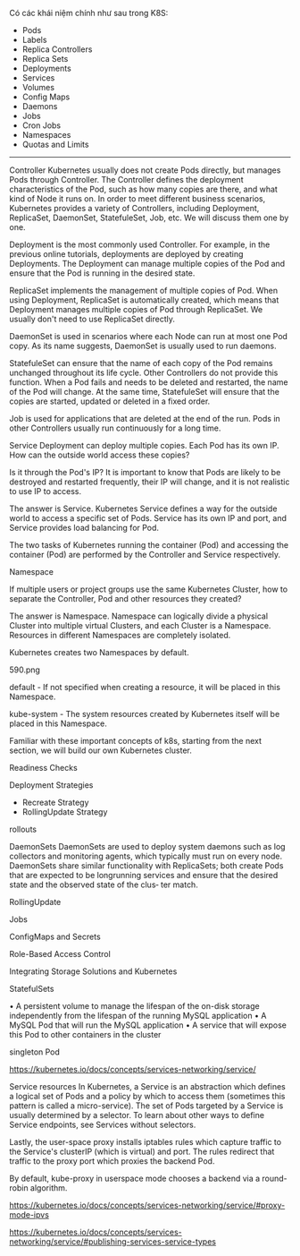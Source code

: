 Có các khái niệm chính như sau trong K8S:
- Pods
- Labels
- Replica Controllers
- Replica Sets
- Deployments
- Services
- Volumes
- Config Maps
- Daemons
- Jobs
- Cron Jobs
- Namespaces
- Quotas and Limits

---

Controller 
Kubernetes usually does not create Pods directly, but manages Pods through Controller. The Controller defines the deployment characteristics of the Pod, such as how many copies are there, and what kind of Node it runs on. In order to meet different business scenarios, Kubernetes provides a variety of Controllers, including Deployment, ReplicaSet, DaemonSet, StatefuleSet, Job, etc. We will discuss them one by one.

Deployment  is the most commonly used Controller. For example, in the previous online tutorials, deployments are deployed by creating Deployments. The Deployment can manage multiple copies of the Pod and ensure that the Pod is running in the desired state.

ReplicaSet  implements the management of multiple copies of Pod. When using Deployment, ReplicaSet is automatically created, which means that Deployment manages multiple copies of Pod through ReplicaSet. We usually don't need to use ReplicaSet directly.

DaemonSet is  used in scenarios where each Node can run at most one Pod copy. As its name suggests, DaemonSet is usually used to run daemons.

StatefuleSet  can ensure that the name of each copy of the Pod remains unchanged throughout its life cycle. Other Controllers do not provide this function. When a Pod fails and needs to be deleted and restarted, the name of the Pod will change. At the same time, StatefuleSet will ensure that the copies are started, updated or deleted in a fixed order.

Job is  used for applications that are deleted at the end of the run. Pods in other Controllers usually run continuously for a long time.

Service 
Deployment can deploy multiple copies. Each Pod has its own IP. How can the outside world access these copies?

Is it through the Pod's IP?
It is important to know that Pods are likely to be destroyed and restarted frequently, their IP will change, and it is not realistic to use IP to access.

The answer is Service.
Kubernetes Service defines a way for the outside world to access a specific set of Pods. Service has its own IP and port, and Service provides load balancing for Pod.

The two tasks of Kubernetes running the container (Pod) and accessing the container (Pod) are performed by the Controller and Service respectively.

Namespace

If multiple users or project groups use the same Kubernetes Cluster, how to separate the Controller, Pod and other resources they created?

The answer is Namespace.
Namespace can logically divide a physical Cluster into multiple virtual Clusters, and each Cluster is a Namespace. Resources in different Namespaces are completely isolated.

Kubernetes creates two Namespaces by default.

590.png

default - If not specified when creating a resource, it will be placed in this Namespace.

kube-system - The system resources created by Kubernetes itself will be placed in this Namespace.

Familiar with these important concepts of k8s, starting from the next section, we will build our own Kubernetes cluster.




Readiness Checks


Deployment Strategies
- Recreate Strategy
- RollingUpdate Strategy

rollouts

DaemonSets
DaemonSets are used to deploy system daemons such as log collectors
and monitoring agents, which typically must run on every node. DaemonSets share
similar functionality with ReplicaSets; both create Pods that are expected to be longrunning services and ensure that the desired state and the observed state of the clus‐
ter match.

RollingUpdate

Jobs

ConfigMaps and Secrets

Role-Based Access Control

Integrating Storage Solutions and Kubernetes

StatefulSets

• A persistent volume to manage the lifespan of the on-disk storage independently
from the lifespan of the running MySQL application
• A MySQL Pod that will run the MySQL application
• A service that will expose this Pod to other containers in the cluster

singleton Pod

https://kubernetes.io/docs/concepts/services-networking/service/

Service resources
In Kubernetes, a Service is an abstraction which defines a logical set of Pods and a policy by which to access them (sometimes this pattern is called a micro-service). The set of Pods targeted by a Service is usually determined by a selector. To learn about other ways to define Service endpoints, see Services without selectors.

Lastly, the user-space proxy installs iptables rules which capture traffic to the Service's clusterIP (which is virtual) and port. The rules redirect that traffic to the proxy port which proxies the backend Pod.

By default, kube-proxy in userspace mode chooses a backend via a round-robin algorithm.

https://kubernetes.io/docs/concepts/services-networking/service/#proxy-mode-ipvs

https://kubernetes.io/docs/concepts/services-networking/service/#publishing-services-service-types